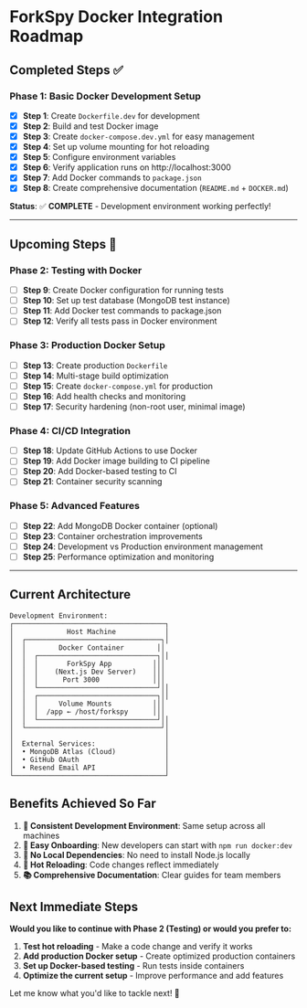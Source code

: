 # ForkSpy Docker Integration Roadmap

## Completed Steps ✅

### Phase 1: Basic Docker Development Setup
- [x] **Step 1**: Create `Dockerfile.dev` for development
- [x] **Step 2**: Build and test Docker image
- [x] **Step 3**: Create `docker-compose.dev.yml` for easy management
- [x] **Step 4**: Set up volume mounting for hot reloading
- [x] **Step 5**: Configure environment variables
- [x] **Step 6**: Verify application runs on http://localhost:3000
- [x] **Step 7**: Add Docker commands to `package.json`
- [x] **Step 8**: Create comprehensive documentation (`README.md` + `DOCKER.md`)

**Status**: ✅ **COMPLETE** - Development environment working perfectly!

---

## Upcoming Steps 🚀

### Phase 2: Testing with Docker
- [ ] **Step 9**: Create Docker configuration for running tests
- [ ] **Step 10**: Set up test database (MongoDB test instance)
- [ ] **Step 11**: Add Docker test commands to package.json
- [ ] **Step 12**: Verify all tests pass in Docker environment

### Phase 3: Production Docker Setup
- [ ] **Step 13**: Create production `Dockerfile`
- [ ] **Step 14**: Multi-stage build optimization
- [ ] **Step 15**: Create `docker-compose.yml` for production
- [ ] **Step 16**: Add health checks and monitoring
- [ ] **Step 17**: Security hardening (non-root user, minimal image)

### Phase 4: CI/CD Integration
- [ ] **Step 18**: Update GitHub Actions to use Docker
- [ ] **Step 19**: Add Docker image building to CI pipeline
- [ ] **Step 20**: Add Docker-based testing to CI
- [ ] **Step 21**: Container security scanning

### Phase 5: Advanced Features
- [ ] **Step 22**: Add MongoDB Docker container (optional)
- [ ] **Step 23**: Container orchestration improvements
- [ ] **Step 24**: Development vs Production environment management
- [ ] **Step 25**: Performance optimization and monitoring

---

## Current Architecture

```
Development Environment:
┌─────────────────────────────────────┐
│             Host Machine            │
│  ┌─────────────────────────────────┐│
│  │        Docker Container        ││
│  │  ┌─────────────────────────────┐││
│  │  │       ForkSpy App          │││
│  │  │    (Next.js Dev Server)    │││
│  │  │      Port 3000             │││
│  │  └─────────────────────────────┘││
│  │  ┌─────────────────────────────┐││
│  │  │     Volume Mounts          │││
│  │  │  /app ← /host/forkspy      │││
│  │  └─────────────────────────────┘││
│  └─────────────────────────────────┘│
│                                     │
│  External Services:                 │
│  • MongoDB Atlas (Cloud)            │
│  • GitHub OAuth                     │
│  • Resend Email API                 │
└─────────────────────────────────────┘
```

## Benefits Achieved So Far

1. **🔧 Consistent Development Environment**: Same setup across all machines
2. **🚀 Easy Onboarding**: New developers can start with `npm run docker:dev`
3. **💾 No Local Dependencies**: No need to install Node.js locally
4. **🔄 Hot Reloading**: Code changes reflect immediately
5. **📚 Comprehensive Documentation**: Clear guides for team members

## Next Immediate Steps

**Would you like to continue with Phase 2 (Testing) or would you prefer to:**
1. **Test hot reloading** - Make a code change and verify it works
2. **Add production Docker setup** - Create optimized production containers
3. **Set up Docker-based testing** - Run tests inside containers
4. **Optimize the current setup** - Improve performance and add features

Let me know what you'd like to tackle next! 🐳
